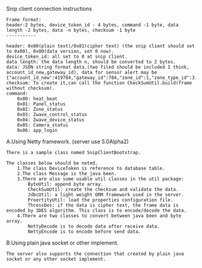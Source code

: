 Snip client connection instructions

	Frame format:
	header-2 bytes, device_token_id - 4 bytes, command -1 byte, data length -2 bytes, data -n bytes, checksum -1 byte
	-----------
	
	header: 0x00(plain text)/0x01(cipher text) (the snip client should set to 0x00), 0x00(data version, set 0 now).
	device_token_id: all set to 0 at snip client.
	data length: the data length n, should be converted to 2 bytes.
	data: JSON string format data.(two filed should be included I think, account_id_new,gateway_id), data for sensor alert may be {"account_id_new":419784,"gateway_id":784,"zone_id":1,"zone_type_id":3,"open":1}.
	checksum: To create it,can call the function CheckSumUtil.build(frame without checksum).
	command: 
		0x00: heat_beat
		0x01: Panel_status
		0x02: Zone_status
		0x03: Zwave_control_status
		0x04: Zwave_device_status
		0x05: Camera_status
		0x06: app_login

A.Using Netty framework. (server use 5.0Alpha2)

	There is a sample class named SnipClientBootstrap.
	
	The classes below should be noted.
		1.The class DeviceToken is reference to database table.	
		2.The class Message is the java been.
		3.There are also some usable util classes in the util package:
			ByteUtil: append byte array.
			CheckSumUtil: create the checksum and validate the data.
			JdbcUtil: a light weight ORM framework used in the server.
			ProertityUtil: load the properties configuration file.
			ThressDes: if the data is cipher text, the frame data is encoded by 3DES algorithm. This class is to encode/decode the data.
		4.There are two classes to convert between java been and byte array.
			NettyDecode is to decode data after receive data.
			NettyEncode is to encode before send data.
			
B.Using plain java socket or other implement.

	The server also supports the connection that created by plain java socket or any other socket implement.
	
	
	